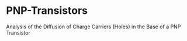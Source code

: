 # PNP-Transistors
Analysis of the Diffusion of Charge Carriers (Holes) in the Base of a PNP Transistor
